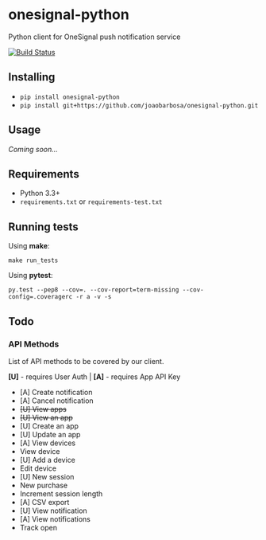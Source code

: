 # onesignal-python
Python client for OneSignal push notification service

[![Build Status](https://travis-ci.org/joaobarbosa/onesignal-python.png?branch=master)](https://travis-ci.org/joaobarbosa/onesignal-python)

## Installing

- ```pip install onesignal-python```
- ```pip install git+https://github.com/joaobarbosa/onesignal-python.git```

## Usage

*Coming soon...*

## Requirements

- Python 3.3+
- ```requirements.txt``` or ```requirements-test.txt```

## Running tests

Using **make**:

```make run_tests```

Using **pytest**:

```py.test --pep8 --cov=. --cov-report=term-missing --cov-config=.coveragerc -r a -v -s```

## Todo

### API Methods

List of API methods to be covered by our client.

**[U]** - requires User Auth | **[A]** - requires App API Key

- [A] Create notification
- [A] Cancel notification
- ~~[U] View apps~~
- ~~[U] View an app~~
- [U] Create an app
- [U] Update an app
- [A] View devices
- View device
- [U] Add a device
- Edit device
- [U] New session
- New purchase
- Increment session length
- [A] CSV export
- [U] View notification
- [A] View notifications
- Track open
